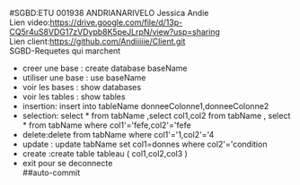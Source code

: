 #SGBD:ETU 001938 ANDRIANARIVELO Jessica Andie<br>
Lien video:https://drive.google.com/file/d/13p-CQ5r4uS8VDG17zVDypb8K5peJLrpN/view?usp=sharing<br>
Lien client:https://github.com/Andiiiiie/Client.git<br>
SGBD-Requetes qui marchent<br>
  - creer une base : create database baseName
  - utiliser une base : use baseName
  - voir les bases : show databases
  - voir les tables : show tables
  - insertion: insert into tableName donneeColonne1,donneeColonne2
  - selection: select * from tabName ,select col1,col2 from tabName , select * from tabName where col1'='fefe,col2'='fefe
  - delete:delete from tabName where col1'='1,col2'='4
  - update : update tabName set col1=donnes where col2'='condition
  - create :create table tableau ( col1,col2,col3 )
  - exit pour se deconnecte <br>
  ##auto-commit
